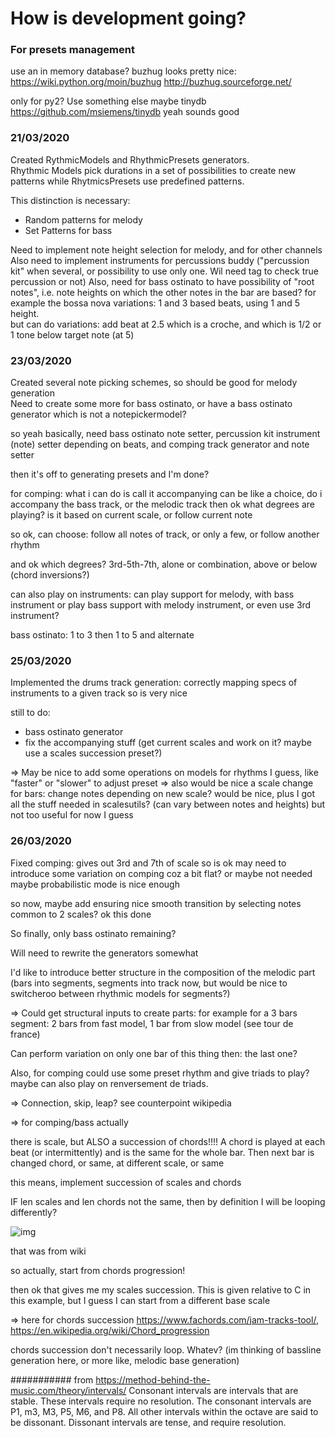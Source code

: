 # How is development going?

### For presets management
use an in memory database?
buzhug looks pretty nice:
https://wiki.python.org/moin/buzhug
http://buzhug.sourceforge.net/

only for py2?
Use something else 
maybe tinydb
https://github.com/msiemens/tinydb
yeah sounds good

### 21/03/2020  
Created RythmicModels and RhythmicPresets generators.  
Rhythmic Models pick durations in a set of possibilities to create new patterns 
while RhytmicsPresets use predefined patterns.  

This distinction is necessary:
- Random patterns for melody
- Set Patterns for bass 

Need to implement note height selection for melody, and for other channels
Also need to implement instruments for percussions buddy ("percussion kit" when several, or possibility to use only one. Wil need tag to check true percussion or not)
Also, need for bass ostinato to have possibility of "root notes", i.e. note heights on which the other notes in the bar are based?
for example the bossa nova variations: 1 and 3 based beats, using 1 and 5 height.  
but can do variations: add beat at 2.5 which is a croche, and which is 1/2 or 1 tone below target note (at 5) 


### 23/03/2020
Created several note picking schemes, so should be good for melody generation  
Need to create some more for bass ostinato, or have a bass ostinato generator which is not a notepickermodel?

so yeah basically, need bass ostinato note setter, percussion kit instrument (note) setter depending on beats, and comping track generator and note setter


then it's off to generating presets and I'm done? 

for comping: what i can do is call it accompanying
can be like a choice, do i accompany the bass track, or the melodic track
then ok what degrees are playing? is it based on current scale, or follow current note

so ok, can choose: follow all notes of track, or only a few, or follow another rhythm

and ok which degrees? 3rd-5th-7th, alone or combination, above or below (chord inversions?)  

can also play on instruments: can play support for melody, with bass instrument
or play bass support with melody instrument, or even use 3rd instrument?

bass ostinato: 1 to 3 then 1 to 5 and alternate

### 25/03/2020

Implemented the drums track generation:
correctly mapping specs of instruments to a given track so is very nice

still to do:
- bass ostinato generator
- fix the accompanying stuff (get current scales and work on it? maybe use a scales succession preset?)

=> May be nice to add some operations on models for rhythms I guess, like "faster" or "slower" to adjust preset
=> also would be nice a scale change for bars: change notes depending on new scale? would be nice, plus I got all the stuff needed in scalesutils? (can vary between notes and heights) but not too useful for now I guess


### 26/03/2020

Fixed comping: gives out 3rd and 7th of scale so is ok
may need to introduce some variation on comping coz a bit flat? or maybe not needed
maybe probabilistic mode is nice enough

so now, maybe add ensuring nice smooth transition by selecting notes common to 2 scales?
ok this done

So finally, only bass ostinato remaining?



Will need to rewrite the generators somewhat

I'd like to introduce better structure in the composition of the melodic part (bars into segments, segments into track now, but would be nice to switcheroo between rhythmic models for segments?)

=> Could get structural inputs to create parts: for example for a 3 bars segment: 2 bars from fast model, 1 bar from slow model (see tour de france)

Can perform variation on only one bar of this thing then: the last one? 



Also, for comping could use some preset rhythm and give triads to play? maybe can also play on renversement de triads.

=> Connection, skip, leap? see counterpoint wikipedia



=> for comping/bass actually 

there is scale, but ALSO a succession of chords!!!! A chord is played at each beat (or intermittently) and is the same for the whole bar. Then next bar is changed chord, or same, at different scale, or same

this means, implement succession of scales and chords

IF len scales and len chords not the same, then by definition I will be looping differently?



![img](https://upload.wikimedia.org/wikipedia/commons/0/0a/Chord_progression.png)



that was from wiki

so actually, start from chords progression!

then ok that gives me my scales succession. This is given relative to C in this example, but I guess I can start from a different base scale	

=> here for chords succession https://www.fachords.com/jam-tracks-tool/, https://en.wikipedia.org/wiki/Chord_progression

chords succession don't necessarily loop. Whatev? (im thinking of bassline generation here, or more like, melodic base generation)

###########
from https://method-behind-the-music.com/theory/intervals/
Consonant intervals are intervals that are stable. These intervals require no resolution. The consonant intervals are P1, m3, M3, P5, M6, and P8. All other intervals within the octave are said to be dissonant. Dissonant intervals are tense, and require resolution.